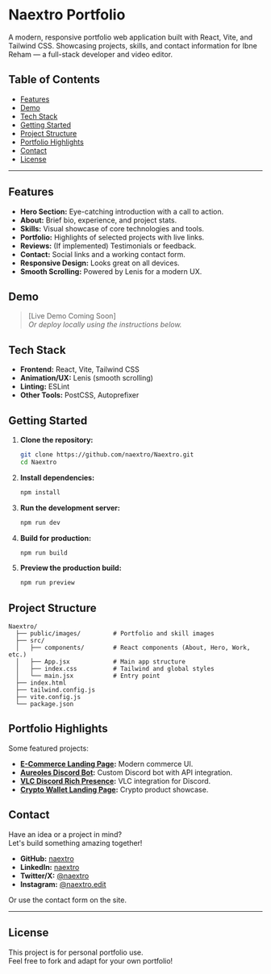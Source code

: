 # Naextro Portfolio

A modern, responsive portfolio web application built with React, Vite, and Tailwind CSS. Showcasing projects, skills, and contact information for Ibne Reham — a full-stack developer and video editor.

## Table of Contents

- [Features](#features)
- [Demo](#demo)
- [Tech Stack](#tech-stack)
- [Getting Started](#getting-started)
- [Project Structure](#project-structure)
- [Portfolio Highlights](#portfolio-highlights)
- [Contact](#contact)
- [License](#license)

---

## Features

- **Hero Section:** Eye-catching introduction with a call to action.
- **About:** Brief bio, experience, and project stats.
- **Skills:** Visual showcase of core technologies and tools.
- **Portfolio:** Highlights of selected projects with live links.
- **Reviews:** (If implemented) Testimonials or feedback.
- **Contact:** Social links and a working contact form.
- **Responsive Design:** Looks great on all devices.
- **Smooth Scrolling:** Powered by Lenis for a modern UX.

## Demo

> [Live Demo Coming Soon]  
> _Or deploy locally using the instructions below._

## Tech Stack

- **Frontend:** React, Vite, Tailwind CSS
- **Animation/UX:** Lenis (smooth scrolling)
- **Linting:** ESLint
- **Other Tools:** PostCSS, Autoprefixer

## Getting Started

1. **Clone the repository:**
   ```bash
   git clone https://github.com/naextro/Naextro.git
   cd Naextro
   ```

2. **Install dependencies:**
   ```bash
   npm install
   ```

3. **Run the development server:**
   ```bash
   npm run dev
   ```

4. **Build for production:**
   ```bash
   npm run build
   ```

5. **Preview the production build:**
   ```bash
   npm run preview
   ```

## Project Structure

```
Naextro/
  ├── public/images/         # Portfolio and skill images
  ├── src/
  │   ├── components/        # React components (About, Hero, Work, etc.)
  │   ├── App.jsx            # Main app structure
  │   ├── index.css          # Tailwind and global styles
  │   └── main.jsx           # Entry point
  ├── index.html
  ├── tailwind.config.js
  ├── vite.config.js
  └── package.json
```

## Portfolio Highlights

Some featured projects:

- **[E-Commerce Landing Page](https://aanon.vercel.app/):** Modern commerce UI.
- **[Aureoles Discord Bot](https://github.com/naextro/AureolesBot):** Custom Discord bot with API integration.
- **[VLC Discord Rich Presence](https://github.com/naextro/VLC_RPC):** VLC integration for Discord.
- **[Crypto Wallet Landing Page](https://cryptknex.vercel.app/):** Crypto product showcase.

## Contact

Have an idea or a project in mind?  
Let's build something amazing together!

- **GitHub:** [naextro](https://github.com/naextro)
- **LinkedIn:** [naextro](https://www.linkedin.com/in/naextro)
- **Twitter/X:** [@naextro](https://x.com/naextro)
- **Instagram:** [@naextro.edit](https://www.instagram.com/naextro.edit)

Or use the contact form on the site.

---

## License

This project is for personal portfolio use.  
Feel free to fork and adapt for your own portfolio!
